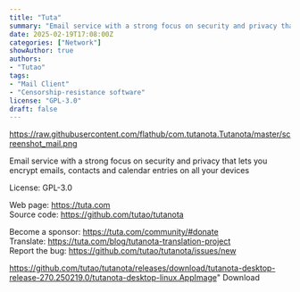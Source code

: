 ```yaml
---
title: "Tuta"
summary: "Email service with a strong focus on security and privacy that lets you encrypt emails, contacts and calendar entries on all your devices."
date: 2025-02-19T17:08:00Z
categories: ["Network"]
showAuthor: true
authors:
- "Tutao"
tags: 
- "Mail Client"
- "Censorship-resistance software"
license: "GPL-3.0"
draft: false
---
```


https://raw.githubusercontent.com/flathub/com.tutanota.Tutanota/master/screenshot_mail.png

Email service with a strong focus on security and privacy that lets you encrypt emails, contacts and calendar entries on all your devices

License: GPL-3.0

Web page: <https://tuta.com>  
Source code: <https://github.com/tutao/tutanota>

Become a sponsor: <https://tuta.com/community/#donate>  
Translate: <https://tuta.com/blog/tutanota-translation-project>  
Report the bug: <https://github.com/tutao/tutanota/issues/new>  

https://github.com/tutao/tutanota/releases/download/tutanota-desktop-release-270.250219.0/tutanota-desktop-linux.AppImage" 
Download
